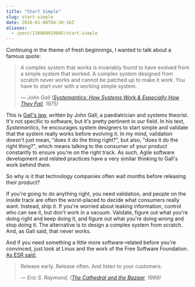 ```yaml
---
title: "Start Simple"
slug: start-simple
date: 2016-01-08T08:30:16Z
aliases:
  - /post/136869919805/start-simple
---
```


Continuing in the theme of fresh beginnings, I wanted to talk about a famous quote:

> A complex system that works is invariably found to have evolved from a simple system that worked. A complex system designed from scratch never works and cannot be patched up to make it work. You have to start over with a working simple system.
>
> <cite>— John Gall ([Systemantics: How Systems Work & Especially How They Fail][], 1975)</cite>

<!--more-->

This is [Gall's law][], written by John Gall, a paediatrician and systems theorist. It's not specific to software, but it's pretty pertinent in our field. In his text, *Systemantics*, he encourages system designers to start simple and validate that the system really works before evolving it. In my mind, validation doesn't just mean, "does it do the thing right?", but also, "does it do the right thing?", which means talking to the consumer of your product constantly to ensure you're on the right track. As such, Agile software development and related practices have a very similar thinking to Gall's work behind them.

So why is it that technology companies often wait months before releasing their product?

If you're going to do anything right, you need validation, and people on the inside track are often the worst-placed to decide what consumers really want. Instead, ship it. If you're worried about leaking information, control who can see it, but don't work in a vacuum. Validate, figure out what you're doing right and keep doing it, and figure out what you're doing wrong and stop doing it. The alternative is to design a complex system from scratch. And, as Gall said, that never works.

And if you need something a little more software-related before you're convinced, just look at Linux and the work of the Free Software Foundation. [As ESR said:][The Cathedral and the Bazaar: Release Early, Release Often]

> Release early. Release often. And listen to your customers.
>
> <cite>— Eric S. Raymond, ([The Cathedral and the Bazaar][], 1999)</cite>

[Gall's law]: https://en.wikipedia.org/wiki/John_Gall_%28author%29#Gall.27s_law
[Systemantics: How Systems Work & Especially How They Fail]: http://www.amazon.co.uk/gp/product/0812906748/ref=as_li_tl?ie=UTF8&camp=1634&creative=19450&creativeASIN=0812906748&linkCode=as2&tag=monospamonolo-21
[The Cathedral and the Bazaar]: http://www.amazon.co.uk/gp/product/0596001088/ref=as_li_tl?ie=UTF8&camp=1634&creative=19450&creativeASIN=0596001088&linkCode=as2&tag=monospamonolo-21
[The Cathedral and the Bazaar: Release Early, Release Often]: http://www.catb.org/esr/writings/homesteading/cathedral-bazaar/ar01s04.html
